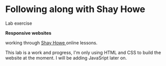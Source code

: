 # Following along with Shay Howe
<p>Lab exercise </P>
<p><strong>Responsive websites</strong></p>
<p>working through <a href = https://learn.shayhowe.com/advanced-html-css/performance-organization/> Shay Howe </a> online lessons. </p>
<p>This lab is a work and progress, I'm only using HTML and CSS to build the website at the moment. I will be adding JavaSript later on.</P>
